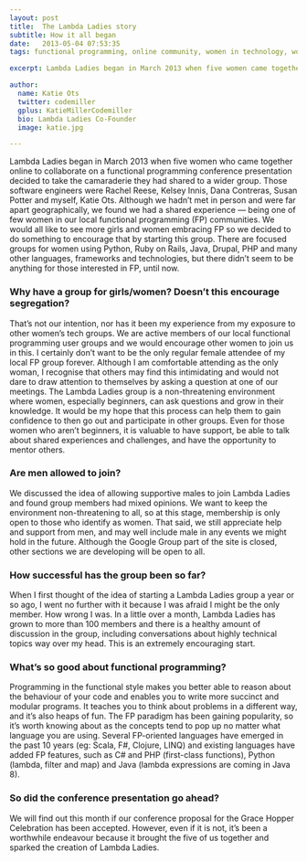 ```yaml
---
layout: post
title:  The Lambda Ladies story
subtitle: How it all began
date:   2013-05-04 07:53:35
tags: functional programming, online community, women in technology, women's tech groups

excerpt: Lambda Ladies began in March 2013 when five women came together online to collaborate.

author:
  name: Katie Ots
  twitter: codemiller 
  gplus: KatieMillerCodemiller 
  bio: Lambda Ladies Co-Founder
  image: katie.jpg

---
```


Lambda Ladies began in March 2013 when five women who came together online to collaborate on a functional programming conference presentation decided to take the camaraderie they had shared to a wider group. Those software engineers were Rachel Reese, Kelsey Innis, Dana Contreras, Susan Potter and myself, Katie Ots. Although we hadn’t met in person and were far apart geographically, we found we had a shared experience — being one of few women in our local functional programming (FP) communities. We would all like to see more girls and women embracing FP so we decided to do something to encourage that by starting this group. There are focused groups for women using Python, Ruby on Rails, Java, Drupal, PHP and many other languages, frameworks and technologies, but there didn’t seem to be anything for those interested in FP, until now.

### Why have a group for girls/women? Doesn’t this encourage segregation?

That’s not our intention, nor has it been my experience from my exposure to other women’s tech groups. We are active members of our local functional programming user groups and we would encourage other women to join us in this. I certainly don’t want to be the only regular female attendee of my local FP group forever. Although I am comfortable attending as the only woman, I recognise that others may find this intimidating and would not dare to draw attention to themselves by asking a question at one of our meetings. The Lambda Ladies group is a non-threatening environment where women, especially beginners, can ask questions and grow in their knowledge. It would be my hope that this process can help them to gain confidence to then go out and participate in other groups. Even for those women who aren’t beginners, it is valuable to have support, be able to talk about shared experiences and challenges, and have the opportunity to mentor others.

### Are men allowed to join?

We discussed the idea of allowing supportive males to join Lambda Ladies and found group members had mixed opinions. We want to keep the environment non-threatening to all, so at this stage, membership is only open to those who identify as women. That said, we still appreciate help and support from men, and may well include male in any events we might hold in the future. Although the Google Group part of the site is closed, other sections we are developing will be open to all.

### How successful has the group been so far?

When I first thought of the idea of starting a Lambda Ladies group a year or so ago, I went no further with it because I was afraid I might be the only member. How wrong I was. In a little over a month, Lambda Ladies has grown to more than 100 members and there is a healthy amount of discussion in the group, including conversations about highly technical topics way over my head. This is an extremely encouraging start.

### What’s so good about functional programming? 

Programming in the functional style makes you better able to reason about the behaviour of your code and enables you to write more succinct and modular programs. It teaches you to think about problems in a different way, and it’s also heaps of fun. The FP paradigm has been gaining popularity, so it’s worth knowing about as the concepts tend to pop up no matter what language you are using. Several FP-oriented languages have emerged in the past 10 years (eg: Scala, F#, Clojure, LINQ) and existing languages have added FP features, such as C# and PHP (first-class functions), Python (lambda, filter and map) and Java (lambda expressions are coming in Java 8).

### So did the conference presentation go ahead?

We will find out this month if our conference proposal for the Grace Hopper Celebration has been accepted. However, even if it is not, it’s been a worthwhile endeavour because it brought the five of us together and sparked the creation of Lambda Ladies.
